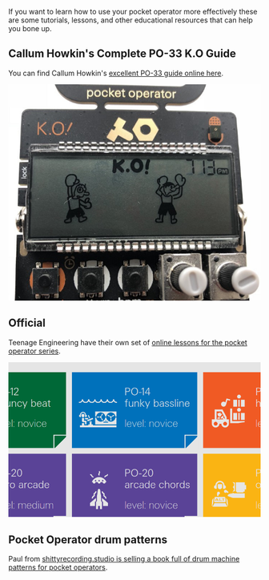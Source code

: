If you want to learn how to use your pocket operator more effectively these are some tutorials, lessons, and other educational resources that can help you bone up.

## Callum Howkin's Complete PO-33 K.O Guide

You can find Callum Howkin's [excellent PO-33 guide online here](https://medium.com/callumhowkins/the-complete-teenage-engineering-po33-k-o-guide-89d5e2fd6a2a).

[![Callum Howkins PO-33](img/content/callum-howkins-tutorial-po-33.jpg)](https://medium.com/callumhowkins/the-complete-teenage-engineering-po33-k-o-guide-89d5e2fd6a2a)

## Official

Teenage Engineering have their own set of [online lessons for the pocket operator series](https://teenage.engineering/ems#lessons).

[![Pocket Operator lessons and tutorials](img/content/po-online-lessons.png)](https://teenage.engineering/ems#lessons)

## Pocket Operator drum patterns

Paul from [shittyrecording.studio is selling a book full of drum machine patterns for pocket operators](https://shittyrecording.studio/).
